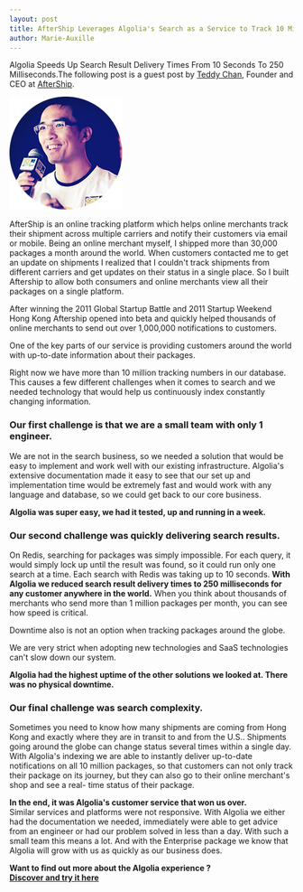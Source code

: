 ```yaml
---
layout: post
title: AfterShip Leverages Algolia's Search as a Service to Track 10 Million Packages Around The World
author: Marie-Auxille
---
```


Algolia Speeds Up Search Result Delivery Times From 10 Seconds To 250
Milliseconds.The following post is a guest post by [Teddy
Chan][1], Founder and CEO at
[AfterShip][2].

![Teddy Chan AfterShip][3]

AfterShip is an online tracking platform which helps online merchants track
their shipment across multiple carriers and notify their customers via email
or mobile. Being an online merchant myself, I shipped more than 30,000
packages a month around the world. When customers contacted me to get an
update on shipments I realized that I couldn't track shipments from different
carriers and get updates on their status in a single place. So I built
Aftership to allow both consumers and online merchants view all their packages
on a single platform.

After winning the 2011 Global Startup Battle and 2011 Startup Weekend Hong
Kong Aftership opened into beta and quickly helped thousands of online
merchants to send out over 1,000,000 notifications to customers.

One of the key parts of our service is providing customers around the world
with up-to-date information about their packages.

Right now we have more than 10 million tracking numbers in our database. This
causes a few different challenges when it comes to search and we needed
technology that would help us continuously index constantly changing
information.

### Our first challenge is that we are a small team with only 1 engineer.

We are not in the search business, so we needed a solution that would be easy
to implement and work well with our existing infrastructure. Algolia's
extensive documentation made it easy to see that our set up and implementation
time would be extremely fast and would work with any language and database, so
we could get back to our core business.

**Algolia was super easy, we had it tested, up and running in a week.**

### Our second challenge was quickly delivering search results.

On Redis, searching for packages was simply impossible. For each query, it
would simply lock up until the result was found, so it could run only one
search at a time. Each search with Redis was taking up to 10 seconds. **With
Algolia we reduced search result delivery times to 250 milliseconds for any
customer anywhere in the world.** When you think about thousands of merchants
who send more than 1 million packages per month, you can see how speed is
critical.

Downtime also is not an option when tracking packages around the globe.

We are very strict when adopting new technologies and SaaS technologies can't
slow down our system.

**Algolia had the highest uptime of the other solutions we looked at. There was no physical downtime.**

### Our final challenge was search complexity.

Sometimes you need to know how many shipments are coming from Hong Kong and
exactly where they are in transit to and from the U.S.. Shipments going around
the globe can change status several times within a single day. With Algolia's
indexing we are able to instantly deliver up-to-date notifications on all 10
million packages, so that customers can not only track their package on its
journey, but they can also go to their online merchant's shop and see a real-
time status of their package.

**In the end, it was Algolia's customer service that won us over.**  
Similar services and platforms were not responsive. With Algolia we either had
the documentation we needed, immediately were able to get advice from an
engineer or had our problem solved in less than a day. With such a small team
this means a lot. And with the Enterprise package we know that Algolia will
grow with us as quickly as our business does.

**Want to find out more about the Algolia experience ?  
[ Discover and try it here ][4]**


[1]: http://hk.linkedin.com/in/teddychan/
[2]: https://www.aftership.com/
[3]: ./assets/teddy.png
[4]: https://www.algolia.com/features
